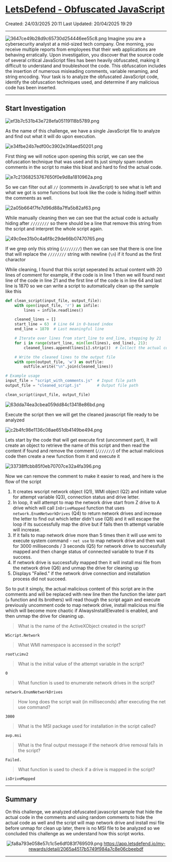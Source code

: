 # [LetsDefend - Obfuscated JavaScript](https://app.letsdefend.io/challenge/obfuscated-javascript)
Created: 24/03/2025 20:11
Last Updated: 20/04/2025 19:29
* * *
![3647ce49b28d9c65730d254446ee55c8.png](/resources/3647ce49b28d9c65730d254446ee55c8.png)
Imagine you are a cybersecurity analyst at a mid-sized tech company. One morning, you receive multiple reports from employees that their web applications are behaving erratically. Upon investigation, you discover that the source code of several critical JavaScript files has been heavily obfuscated, making it difficult to understand and troubleshoot the code. This obfuscation includes the insertion of numerous misleading comments, variable renaming, and string encoding. Your task is to analyze the obfuscated JavaScript code, identify the obfuscation techniques used, and determine if any malicious code has been inserted.

* * *
## Start Investigation
![ef3b7c531b43e728efa05119118b5789.png](/resources/ef3b7c531b43e728efa05119118b5789.png)

As the name of this challenge, we have a single JavaScript file to analyze and find out what it will do upon execution.

![e34fbe24b7edf00c3902e3f4aed50201.png](/resources/e34fbe24b7edf00c3902e3f4aed50201.png)

First thing we will notice upon opening this script, we can see the obfuscation technique that was used and its just simply spam random comments in the script to make this bloat and hard to find the actual code.

![e7c21368253767650f0e9d8a1810962a.png](/resources/e7c21368253767650f0e9d8a1810962a.png)

So we can filter out all `//` (comments in JavaScript) to see what is left and what we got is some functions but look like the code is hiding itself within the comments as well.

![2a05b664f7fe7d96d88a7ffa5b82af63.png](/resources/2a05b664f7fe7d96d88a7ffa5b82af63.png)

While manually cleaning then we can see that the actual code is actually hiding after `////////` so there should be a line that remove this string from the script and interpret the whole script again.

![49c0ee31b0c4a6f8c29de66b07470765.png](/resources/49c0ee31b0c4a6f8c29de66b07470765.png)

If we grep only this string (`////////`) then we can see that there is one line that will replace the `////////` string with newline (`\n`) if it found as the first charactor

While cleaning, I found that this script seperated its actual content with 20 lines of comment for example, if the code is in line 1 then we will found next line of the code in line 21 and the first line of the code is in line 64 and last line is 1870 so we can write a script to automatically clean up the sample like this
```python
def clean_script(input_file, output_file):
    with open(input_file, 'r') as infile:
        lines = infile.readlines()

    cleaned_lines = []
    start_line = 63  # Line 64 in 0-based index
    end_line = 1870  # Last meaningful line

    # Iterate over lines from start_line to end_line, stepping by 21
    for i in range(start_line, min(len(lines), end_line), 21):  
        cleaned_lines.append(lines[i].strip())  # Collect the actual code line

    # Write the cleaned lines to the output file
    with open(output_file, 'w') as outfile:
        outfile.write("\n".join(cleaned_lines))

# Example usage
input_file = "script_with_comments.js"  # Input file path
output_file = "cleaned_script.js"       # Output file path

clean_script(input_file, output_file)
```

![63dda74ea3cbea059dd84c13418e86bd.png](/resources/63dda74ea3cbea059dd84c13418e86bd.png)

Execute the script then we will get the cleaned javascript file ready to be analyzed 

![c2b4fc98e1136c08ae651db4149be494.png](/resources/c2b4fc98e1136c08ae651db4149be494.png)

Lets start by the code that will get execute first (uncomment part), It will create an object to retrieve the name of this script and then read the content if found and remove the comment (`///////`) of the actual malicious code then create a new function from it and execute it

![33738ffcbb85f0eb70707ce32a4fa396.png](/resources/33738ffcbb85f0eb70707ce32a4fa396.png)

Now we can remove the comment to make it easier to read, and here is the flow of the script
1. It creates wscript network object (Q1), WMI object (Q2) and initiate value for attempt variable (Q3), connection status and drive letter.
2. In loop, it will attempt to map the network drive start from Z drive to A drive which will 
 call `InDriveMapped` function that uses `network.EnumNetworkDrives` (Q4) to return network drives and increase the letter to find out which letter didn't use (Q8) and it will escape the loop if its successfully map the drive but if fails then th attempt variable will increase.
3. If it fails to map network drive more than 5 times then it will use wmi to execute system command - `net use` to map network drive and then wait for 3000 milliseconds / 3 seconds (Q5) for network drive to successfully mapped and then change status of connected variable to true if its success.
4. If network drive is successfully mapped then it will install msi file from the network drive (Q6) and unmap the drive for cleaning up
5. Displays "Failed." if the network drive connection and installation process did not succeed.

So to put it simply, the actual malicious content of this script are in the comments and will be replaced with new line then the function the later part (`a` function and its brothers) will read though the script again and execute previously uncomment code to map network drive, install malicious msi file which will become more chaotic if AlwaysInstallElevated is enabled, and then unmap the drive for cleaning up.

>What is the name of the ActiveXObject created in the script?
```
WScript.Network
```

>What WMI namespace is accessed in the script?
```
root\cimv2
```

>What is the initial value of the attempt variable in the script?
```
0
```

>What function is used to enumerate network drives in the script?

```
network.EnumNetworkDrives
```

>How long does the script wait (in milliseconds) after executing the net use command?
```
3000
```

>What is the MSI package used for installation in the script called?
```
avp.msi
```

>What is the final output message if the network drive removal fails in the script?
```
Failed.
```

>What function is used to check if a drive is mapped in the script?
```
isDriveMapped
```

* * *
## Summary
On this challenge, we analyzed obfuscated javascript sample that hide the actual code in the comments and using random comments to hide the actual code as well and the script will map network drive and install msi file before unmap for clean up later, there is no MSI file to be analyzed so we concluded this challenge as we understand how this script works.

<div align=center>

![fa8a793e058e57c1c5e6df083f769509.png](/resources/fa8a793e058e57c1c5e6df083f769509.png)
https://app.letsdefend.io/my-rewards/detail/2065a4517b5749f984a7c8e06cbeebdf
</div>

* * *

